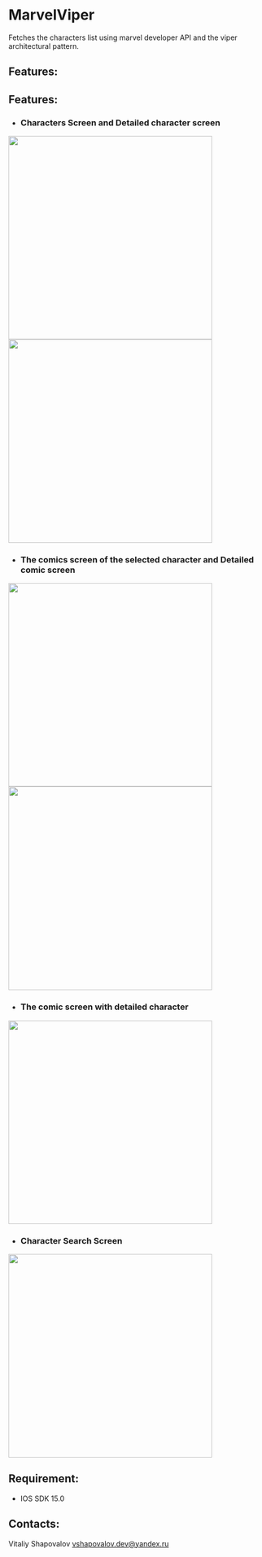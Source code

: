 # MarvelViper
Fetches the characters list using marvel developer API and the viper architectural pattern.

## Features:

## Features:

- ### Characters Screen and Detailed character screen

<div>
<img src="https://github.com/reoxidant/MarvelViper/blob/main/Screenshots/characters.png" width=400/>
<img src="https://github.com/reoxidant/MarvelViper/blob/main/Screenshots/comic-details.png" width=400/>
</div>

- ### The comiсs screen of the selected character and Detailed comic screen

<div>
<img src="https://github.com/reoxidant/MarvelViper/blob/main/Screenshots/comic-list.png" width=400/>
<img src="https://github.com/reoxidant/MarvelViper/blob/main/Screenshots/comic-details.png" width=400/>
</div>

- ### The comic screen with detailed character

<img src="https://github.com/reoxidant/MarvelViper/blob/main/Screenshots/comic-character.png" width=400/>

- ### Character Search Screen

<img src="https://github.com/reoxidant/MarvelViper/blob/main/Screenshots/search-characters.png" width=400/>

## Requirement:

- IOS SDK 15.0

## Contacts:

Vitaliy Shapovalov vshapovalov.dev@yandex.ru
